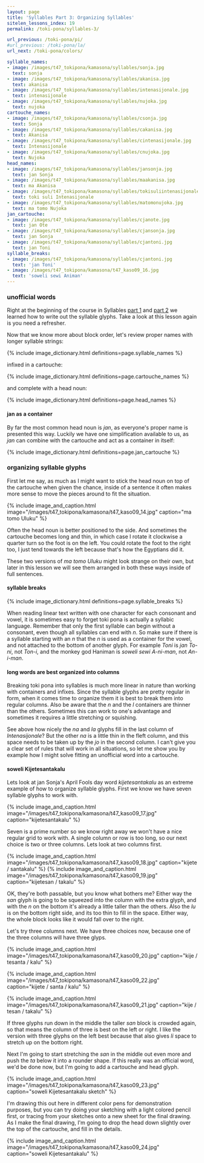 ```yaml
---
layout: page
title: 'Syllables Part 3: Organizing Syllables'
sitelen_lessons_index: 19
permalink: /toki-pona/syllables-3/

url_previous: /toki-pona/pi/
#url_previous: /toki-pona/la/
url_next: /toki-pona/colors/

syllable_names:
- image: /images/t47_tokipona/kamasona/syllables/sonja.jpg
  text: sonja
- image: /images/t47_tokipona/kamasona/syllables/akanisa.jpg
  text: akanisa
- image: /images/t47_tokipona/kamasona/syllables/intenasijonale.jpg
  text: intenasijonale
- image: /images/t47_tokipona/kamasona/syllables/nujoka.jpg
  text: nujoka
cartouche_names:
- image: /images/t47_tokipona/kamasona/syllables/csonja.jpg
  text: Sonja
- image: /images/t47_tokipona/kamasona/syllables/cakanisa.jpg
  text: Akanisa
- image: /images/t47_tokipona/kamasona/syllables/cintenasijonale.jpg
  text: Intenasijonale
- image: /images/t47_tokipona/kamasona/syllables/cnujoka.jpg
  text: Nujoka
head_names:
- image: /images/t47_tokipona/kamasona/syllables/jansonja.jpg
  text: jan Sonja
- image: /images/t47_tokipona/kamasona/syllables/maakanisa.jpg
  text: ma Akanisa
- image: /images/t47_tokipona/kamasona/syllables/tokisuliintenasijonale.jpg
  text: toki suli Intenasijonale
- image: /images/t47_tokipona/kamasona/syllables/matomonujoka.jpg
  text: ma tomo Nujoka
jan_cartouche:
- image: /images/t47_tokipona/kamasona/syllables/cjanote.jpg
  text: jan Ote
- image: /images/t47_tokipona/kamasona/syllables/cjansonja.jpg
  text: jan Sonja
- image: /images/t47_tokipona/kamasona/syllables/cjantoni.jpg
  text: jan Toni
syllable_breaks:
- image: /images/t47_tokipona/kamasona/syllables/cjantoni.jpg
  text: 'jan Toni'
- image: /images/t47_tokipona/kamasona/t47_kaso09_16.jpg
  text: 'soweli sewi Animan'
---
```


### unofficial words

Right at the beginning of the course in Syllables [part 1](/toki-pona/syllables-1) and [part 2](/toki-pona/syllables-2) we learned how to write out the syllable glyphs. Take a look at this lesson again is you need a refresher.

Now that we know more about block order, let's review proper names with longer syllable strings:

{% include image_dictionary.html definitions=page.syllable_names %}

infixed in a cartouche:

{% include image_dictionary.html definitions=page.cartouche_names %}

and complete with a head noun:

{% include image_dictionary.html definitions=page.head_names %}

#### jan as a container

By far the most common head noun is _jan_, as everyone's proper name is presented this way.  Luckily we have one simplification available to us, as _jan_ can combine with the cartouche and act as a container in itself:

{% include image_dictionary.html definitions=page.jan_cartouche %}

### organizing syllable glyphs

First let me say, as much as I might want to stick the head noun on top of the cartouche when given the chance, inside of a sentence it often makes more sense to move the pieces around to fit the situation.

{% include image_and_caption.html image="/images/t47_tokipona/kamasona/t47_kaso09_14.jpg" caption="ma tomo Uluku" %}

Often the head noun is better positioned to the side.  And sometimes the cartouche becomes long and thin, in which case I rotate it clockwise a quarter turn so the foot is on the left.  You could rotate the foot to the right too, I just tend towards the left because that's how the Egyptians did it.

These two versions of _ma tomo Uluku_ might look strange on their own, but later in this lesson we will see them arranged in both these ways inside of full sentences.

#### syllable breaks

{% include image_dictionary.html definitions=page.syllable_breaks %}

When reading linear text written with one character for each consonant and vowel, it is sometimes easy to forget toki pona is actually a syllabic language.  Remember that only the first syllable can begin without a consonant, even though all syllables can end with _n_.  So make sure if there is a syllable starting with an _n_ that the _n_ is used as a container for the vowel, and not attached to the bottom of another glyph. For example _Toni_ is _jan To-ni_, not _Ton-i_, and the monkey god Haniman is _soweli sewi A-ni-man_, not _An-i-man_.

#### long words are best organized into columns

Breaking toki pona into syllables is much more linear in nature than working with containers and infixes. Since the syllable glyphs are pretty regular in form, when it comes time to organize them it is best to break them into regular columns. Also be aware that the _n_ and the _l_ containers are thinner than the others. Sometimes this can work to one's advantage and sometimes it requires a little stretching or squishing.

See above how nicely the _na_ and _la_ glyphs fill in the last column of _Intenasijonale_? But the other _na_ is a little thin in the fleft column, and this space needs to be taken up by the _jo_ in the second column. I can't give you a clear set of rules that will work in all situations, so let me show you by example how I might solve fitting an unofficial word into a cartouche.

#### soweli Kijetesantakalu

Lets look at jan Sonja's April Fools day word _kijetesantakalu_ as an extreme example of how to organize syllable glyphs. First we know we have seven syllable glyphs to work with.

{% include image_and_caption.html image="/images/t47_tokipona/kamasona/t47_kaso09_17.jpg" caption="kijetesantakalu" %}

Seven is a prime number so we know right away we won't have a nice regular grid to work with. A single column or row is too long, so our next choice is two or three columns. Lets look at two columns first.

{% include image_and_caption.html image="/images/t47_tokipona/kamasona/t47_kaso09_18.jpg" caption="kijete / santakalu" %}
{% include image_and_caption.html image="/images/t47_tokipona/kamasona/t47_kaso09_19.jpg" caption="kijetesan / takalu" %}

OK, they're both passable, but you know what bothers me?  Either way the _san_ glyph is going to be squeezed into the column with the extra glyph, and with the _n_ on the bottom it's already a little taller than the others.  Also the _lu_ is on the bottom right side, and its too thin to fill in the space. Either way, the whole block looks like it would fall over to the right.

Let's try three columns next.  We have three choices now, because one of the three columns will have three glyps.

{% include image_and_caption.html image="/images/t47_tokipona/kamasona/t47_kaso09_20.jpg" caption="kije / tesanta / kalu" %}

{% include image_and_caption.html image="/images/t47_tokipona/kamasona/t47_kaso09_22.jpg" caption="kijete / santa / kalu" %}

{% include image_and_caption.html image="/images/t47_tokipona/kamasona/t47_kaso09_21.jpg" caption="kije / tesan / takalu" %}

If three glyphs run down in the middle the taller _san_ block is crowded again, so that means the column of three is best on the left or right. I like the version with three glyphs on the left best because that also gives _li_ space to stretch up on the bottom right.

Next I'm going to start stretching the _san_ in the middle out even more and push the _ta_ below it into a rounder shape.  If this really was an official word, we'd be done now, but I'm going to add a cartouche and head glyph.

{% include image_and_caption.html image="/images/t47_tokipona/kamasona/t47_kaso09_23.jpg" caption="soweli Kijetesantakalu sketch" %}

I'm drawing this out here in different color pens for demonstration purposes, but you can try doing your sketching with a light colored pencil first, or tracing from your sketches onto a new sheet for the final drawing. As I make the final drawing, I'm going to drop the head down slightly over the top of the cartouche, and fill in the details.

{% include image_and_caption.html image="/images/t47_tokipona/kamasona/t47_kaso09_24.jpg" caption="soweli Kijetesantakalu" %}
